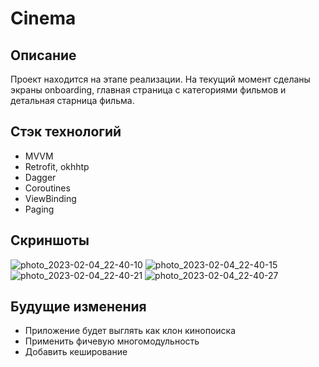 # Cinema

## Описание
Проект находится на этапе реализации. На текущий момент сделаны экраны onboarding, главная страница с категориями фильмов и детальная старница фильма.

## Стэк технологий
- MVVM
- Retrofit, okhhtp
- Dagger
- Coroutines
- ViewBinding
- Paging

## Скриншоты
![photo_2023-02-04_22-40-10](https://user-images.githubusercontent.com/96061286/216779203-8c4729a4-93e5-4997-be8c-131de31ad20d.jpg)
![photo_2023-02-04_22-40-15](https://user-images.githubusercontent.com/96061286/216779208-98e2bc87-6894-4979-ac9f-965f878d69f0.jpg)
![photo_2023-02-04_22-40-21](https://user-images.githubusercontent.com/96061286/216779191-06ad8228-bea3-481a-b3ea-f8a6ce6da280.jpg)
![photo_2023-02-04_22-40-27](https://user-images.githubusercontent.com/96061286/216779200-60746b39-ecbf-47e6-8d78-272325f1fedf.jpg)

## Будущие изменения
- Приложение будет выглять как клон кинопоиска
- Применить фичевую многомодульность 
- Добавить кеширование
